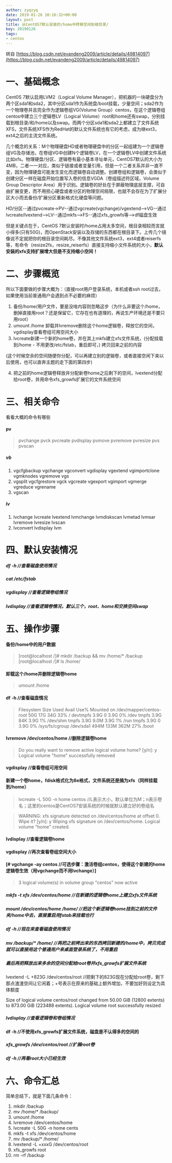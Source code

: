 ```yaml
---
author: zyqzyq
date: 2019-01-26 10:16:32+00:00
layout: post
title: 从CentOS7默认安装的/home中转移空间到根目录/
key: 20190126
tags:
- centos
---
```


转自 [https://blog.csdn.net/evandeng2009/article/details/49814097](https://blog.csdn.net/evandeng2009/article/details/49814097)

# 一、基础概念

Cent0S 7默认启用LVM2（Logical Volume Manager），把机器的一块硬盘分为两个区sda1和sda2，其中分区sda1作为系统盘/boot挂载，少量空间；sda2作为一个物理卷并且完全作为逻辑卷组VG(Volume Group）centos，在这个逻辑卷组centos中建立三个逻辑卷LV（Logical Volume）root和home还有swap，分别挂载到根目录/和/home以及swap。而两个分区sda1和sda2上都建立了文件系统XFS，文件系统XFS作为RedHat的默认文件系统也有它的考虑，成为继ext3，ext4之后的主流文件系统。

几个概念的关系：M个物理硬盘HD或者物理硬盘中的分区一起组建为一个逻辑卷组VG及存储池，在卷组VG中创建N个逻辑卷LV，在一个逻辑卷LV中创建文件系统比如xfs。物理硬盘/分区、逻辑卷有最小基本寻址单元，CentOS7默认的大小为4MB，二者一一对应，类似于链接或者变量引用，但是一个二者关系并非一直不变，因为物理硬盘可能发生变化而逻辑卷自动调整。创建卷组和逻辑卷，会类似于创建分区一样在磁盘开始位置写入卷的信息VGDA（卷组描述符区域，Volume Group Descriptor Area）用于识别。逻辑卷的好处在于屏蔽物理底层支撑，可自由扩展变更，而不用担心硬盘或者分区的物理空间局限，也就不会存在为了扩展分区大小而去备份/扩展分区重新格式化硬盘等问题。



HD/分区--通过pvcreate->PV--通过vgcreate(vgchange)/vgextend-->VG--通过lvcreate/lvextend-->LV--通过mkfs-->FS--通过xfs_growfs等-->df磁盘生效

但是关键点在于，CentOS 7默认安装时/home占用太多空间，根目录相较而言就小得多(只有50G)，而OpenStack安装以及存储的东西都在根目录下。上传几个镜像说不定就把你的根目录空间耗尽。不像其他文件系统ext3，ext4或者reiserfs等，有命令（resize2fs，resize_reiserfs）直接支持缩小文件系统的大小，**默认安装的xfs支持扩展增大但是不支持缩小空间！**



# 二、步骤概览

所以下面要做的步骤大概为：（直接root用户登录系统，本机或者ssh root过去，如果使用当前普通用户会遇到点不必要的麻烦）

1. 备份/home/用户文件，要是没啥内容则忽略这步（为什么非要这个/home，删掉直接用root？还是保留它，它存在也有道理的，再说生产环境还是不要只用root）
2. umount /home 卸载并lvremove删除这个home逻辑卷，释放它的空间，vgdisplay查看卷组可用空间大小
3. lvcreate新建一个新的home卷，并在其上mkfs建立xfs文件系统，(分配挂载到/home - 不用更改/etc/fstab，重启即可，) 拷贝回来之前的内容

(这个时候空余的空间随便你分配，可以再建立别的逻辑卷，或者直接空闲下来以后使用，也可以直奔主题的走下面的第四步)

4. 把之前的home逻辑卷释放并分配新卷home之后剩下的空间，lvextend分配给root卷，并用命令xfs_growfs扩展它的文件系统空间



# 三、相关命令

看看大概的命令有哪些

#### pv

> pvchange   pvck       pvcreate   pvdisplay  pvmove     pvremove   pvresize   pvs        pvscan

##### vb

1. vgcfgbackup    vgchange       vgconvert      vgdisplay      vgextend       vgimportclone  vgmknodes      vgremove       vgs
2. vgsplit        vgcfgrestore   vgck           vgcreate       vgexport       vgimport       vgmerge        vgreduce       vgrename
3. vgscan

##### lv

1. lvchange     lvcreate     lvextend     lvmchange    lvmdiskscan  lvmetad      lvmsar       lvremove     lvresize     lvscan
2. lvconvert    lvdisplay    lvm

# 四、默认安装情况

##### df -h //查看磁盘使用情况

##### cat /etc/fstab

##### vgdisplay //查看逻辑卷组情况

##### lvdisplay //查看逻辑卷情况，默认三个，root、home和交换空间swap

# 五、操作步骤

#### 备份/home中的用户数据

> [root@localhost /]# mkdir /backup && mv /home/* /backup
> [root@localhost /]# ls /home/

#### 卸载这个/home并删除逻辑卷home

> umount /home

#### df -h //查看磁盘情况

> Filesystem               Size  Used Avail Use% Mounted on
> /dev/mapper/centos-root   50G   17G   34G  33% /
> devtmpfs                 3.9G     0  3.9G   0% /dev
> tmpfs                    3.9G   84K  3.9G   1% /dev/shm
> tmpfs                    3.9G  9.0M  3.9G   1% /run
> tmpfs                    3.9G     0  3.9G   0% /sys/fs/cgroup
> /dev/sda1                494M  133M  362M  27% /boot

#### lvremove /dev/centos/home //删除逻辑卷home

> Do you really want to remove active logical volume home? [y/n]: y
>   Logical volume "home" successfully removed

#### vgdisplay //查看卷组可用空间

#### 新建一个卷home，fdisk格式化为8e格式，文件系统还是搞为xfs（同样挂载到/home）

> lvcreate -L 50G -n home centos //L表示大小，默认单位为M；n表示卷名；这里的centos是CentOS7安装系统的时候就默认建立好的卷组名

> WARNING: xfs signature detected on /dev/centos/home at offset 0. Wipe it? [y/n]: y
>   Wiping xfs signature on /dev/centos/home.
>   Logical volume "home" created.

#### lvdisplay //查看逻辑卷home

#### vgdisplay //再次查看卷组空间大小

#### [# vgchange -ay centos  //可选步骤：激活卷组centos，使得这个新建的home逻辑卷生效（用vgchange而不用lvchange）]

>   3 logical volume(s) in volume group "centos" now active

##### mkfs -t xfs /dev/centos/home //在新建的逻辑卷home上建立xfs文件系统

##### mount /dev/centos/home /home/ //把这个新逻辑卷home挂到之前的文件夹/home中去，直接重启用fstab来挂载也行

##### df -h //现在来查看磁盘使用情况

##### mv /backup/* /home/ //再把之前拷出来的东西拷回新建的/home中，拷贝完成就可以直接用这个普通用户来桌面登录系统了，不用重启

##### 最后再把释放出来多余的空间分配给root卷并xfs_growfs扩展文件系统

lvextend -L +823G /dev/centos/root //把剩下的823G现在分配给root卷，剩下那点渣渣空间让它闲着；+号表示在原来的基础上额外增加，不要加好则设定为具体额度

  Size of logical volume centos/root changed from 50.00 GiB (12800 extents) to 873.00 GiB (223488 extents).
  Logical volume root successfully resized

##### lvdisplay //查看逻辑卷和卷组情况



#### df -h //不使用xfs_growfs扩展文件系统，磁盘是不认得多的空间的

##### xfs_growfs /dev/centos/root //扩展root卷

##### df -h //再看root大小已经生效



# 六、命令汇总

简单总结下，就是下面几条命令：

1. mkdir /backup
2. mv /home/* /backup/
3. umount /home
4. lvremove /dev/centos/home
5. lvcreate -L 50G -n home cents
6. mkfs -t xfs /dev/centos/home
7. mv /backup/* /home/
8. lvextend -L +xxxG /dev/centos/root
9. xfs_growfs root
10. rm -rf /backup

